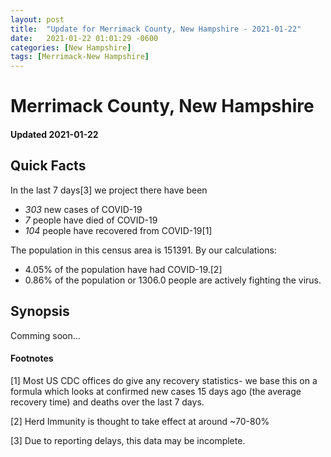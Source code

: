 ```yaml
---
layout: post
title:  "Update for Merrimack County, New Hampshire - 2021-01-22"
date:   2021-01-22 01:01:29 -0600
categories: [New Hampshire]
tags: [Merrimack-New Hampshire]
---
```


# Merrimack County, New Hampshire
#### Updated 2021-01-22

## Quick Facts

In the last 7 days[3] we project there have been
- *303* new cases of COVID-19
- *7* people have died of COVID-19
- *104* people have recovered from COVID-19[1]

The population in this census area is 151391. By our calculations:
- 4.05% of the population have had COVID-19.[2]
- 0.86% of the population or 1306.0 people are actively fighting the virus.

## Synopsis

Comming soon...


#### Footnotes

[1] Most US CDC offices do give any recovery statistics- we base this on a formula which looks at confirmed new cases
15 days ago (the average recovery time) and deaths over the last 7 days.

[2] Herd Immunity is thought to take effect at around ~70-80%

[3] Due to reporting delays, this data may be incomplete.
 
    
